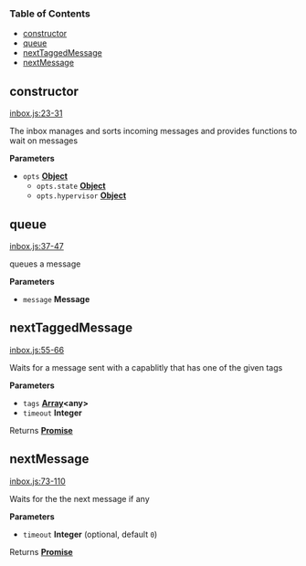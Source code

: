 <!-- Generated by documentation.js. Update this documentation by updating the source code. -->

### Table of Contents

-   [constructor](#constructor)
-   [queue](#queue)
-   [nextTaggedMessage](#nexttaggedmessage)
-   [nextMessage](#nextmessage)

## constructor

[inbox.js:23-31](https://github.com/primea/js-primea-hypervisor/blob/46c11229b2dac84739660d8242a0eaa65697f8bc/inbox.js#L23-L31 "Source code on GitHub")

The inbox manages and sorts incoming messages and provides functions
to wait on messages

**Parameters**

-   `opts` **[Object](https://developer.mozilla.org/en-US/docs/Web/JavaScript/Reference/Global_Objects/Object)** 
    -   `opts.state` **[Object](https://developer.mozilla.org/en-US/docs/Web/JavaScript/Reference/Global_Objects/Object)** 
    -   `opts.hypervisor` **[Object](https://developer.mozilla.org/en-US/docs/Web/JavaScript/Reference/Global_Objects/Object)** 

## queue

[inbox.js:37-47](https://github.com/primea/js-primea-hypervisor/blob/46c11229b2dac84739660d8242a0eaa65697f8bc/inbox.js#L37-L47 "Source code on GitHub")

queues a message

**Parameters**

-   `message` **Message** 

## nextTaggedMessage

[inbox.js:55-66](https://github.com/primea/js-primea-hypervisor/blob/46c11229b2dac84739660d8242a0eaa65697f8bc/inbox.js#L55-L66 "Source code on GitHub")

Waits for a message sent with a capablitly that has one of the given tags

**Parameters**

-   `tags` **[Array](https://developer.mozilla.org/en-US/docs/Web/JavaScript/Reference/Global_Objects/Array)&lt;any>** 
-   `timeout` **Integer** 

Returns **[Promise](https://developer.mozilla.org/en-US/docs/Web/JavaScript/Reference/Global_Objects/Promise)** 

## nextMessage

[inbox.js:73-110](https://github.com/primea/js-primea-hypervisor/blob/46c11229b2dac84739660d8242a0eaa65697f8bc/inbox.js#L73-L110 "Source code on GitHub")

Waits for the the next message if any

**Parameters**

-   `timeout` **Integer**  (optional, default `0`)

Returns **[Promise](https://developer.mozilla.org/en-US/docs/Web/JavaScript/Reference/Global_Objects/Promise)** 
